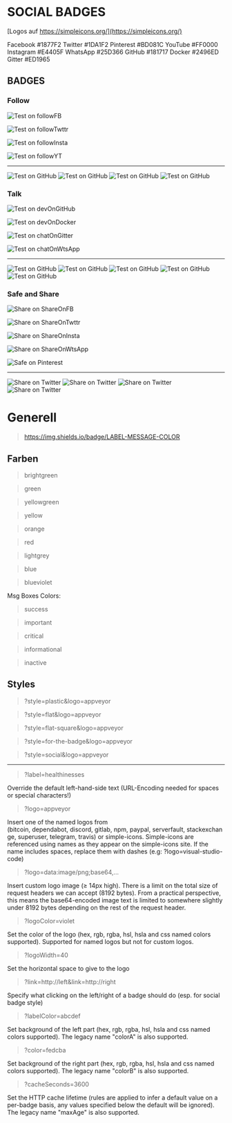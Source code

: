 # SOCIAL BADGES

[Logos auf https://simpleicons.org/](https://simpleicons.org/)

Facebook  #1877F2
Twitter   #1DA1F2
Pinterest #BD081C
YouTube   #FF0000
Instagram #E4405F
WhatsApp  #25D366
GitHub    #181717
Docker    #2496ED
Gitter    #ED1965


## BADGES

### Follow

![Test on followFB](https://shields.io/badge/Hello-World-red?&style=plastic&logo=Facebook&logoColor=1877F2&colorA=eeeeee&colorB=1877F2)

![Test on followTwttr](https://shields.io/badge/Hello-World-red?&style=plastic&logo=Twitter&logoColor=1DA1F2&colorA=eeeeee&colorB=1DA1F2)

![Test on followInsta](https://shields.io/badge/Hello-World-red?&style=plastic&logo=Instagram&logoColor=E4405F&colorA=eeeeee&colorB=E4405F)

![Test on followYT](https://shields.io/badge/Hello-World-red?&style=plastic&logo=YouTube&logoColor=FF0000&colorA=eeeeee&colorB=FF0000)

---

![Test on GitHub](https://shields.io/badge/Hello-World-red?&style=plastic&logo=GitHub&logoColor=123456&colorA=blueviolet&colorB=success)
![Test on GitHub](https://shields.io/badge/Hello-World-red?&style=plastic&logo=GitHub&logoColor=123456&colorA=blueviolet&colorB=success)
![Test on GitHub](https://shields.io/badge/Hello-World-red?&style=plastic&logo=GitHub&logoColor=123456&colorA=blueviolet&colorB=success)
![Test on GitHub](https://shields.io/badge/Hello-World-red?&style=plastic&logo=GitHub&logoColor=123456&colorA=blueviolet&colorB=success)


### Talk

![Test on devOnGitHub](https://shields.io/badge/Hello-World-red?&style=plastic&logo=GitHub&logoColor=181717&colorA=eeeeee&colorB=181717)

![Test on devOnDocker](https://shields.io/badge/Hello-World-red?&style=plastic&logo=Docker&logoColor=2496ED&colorA=eeeeee&colorB=2496ED)

![Test on chatOnGitter](https://shields.io/badge/Hello-World-red?&style=plastic&logo=Gitter&logoColor=ED1965&colorA=eeeeee&colorB=ED1965)

![Test on chatOnWtsApp](https://shields.io/badge/Hello-World-red?&style=plastic&logo=WhatsApp&logoColor=25D366&colorA=eeeeee&colorB=25D366)

---

![Test on GitHub](https://shields.io/badge/Hello-World-red?&style=plastic&logo=GitHub&logoColor=123456&colorA=blueviolet&colorB=success)
![Test on GitHub](https://shields.io/badge/Hello-World-red?&style=plastic&logo=GitHub&logoColor=123456&colorA=blueviolet&colorB=success)
![Test on GitHub](https://shields.io/badge/Hello-World-red?&style=plastic&logo=GitHub&logoColor=123456&colorA=blueviolet&colorB=success)
![Test on GitHub](https://shields.io/badge/Hello-World-red?&style=plastic&logo=GitHub&logoColor=123456&colorA=blueviolet&colorB=success)
![Test on GitHub](https://shields.io/badge/Hello-World-red?&style=plastic&logo=GitHub&logoColor=123456&colorA=blueviolet&colorB=success)


### Safe and Share

![Share on ShareOnFB](https://shields.io/badge/Hello-World-red?&style=plastic&logo=Facebook&logoColor=1877F2&colorA=eeeeee&colorB=1877F2)

![Share on ShareOnTwttr](https://shields.io/badge/Hello-World-red?&style=plastic&logo=Twitter&logoColor=1DA1F2&colorA=eeeeee&colorB=1DA1F2)

![Share on ShareOnInsta](https://shields.io/badge/Hello-World-red?&style=plastic&logo=Instagram&logoColor=E4405F&colorA=eeeeee&colorB=E4405F)

![Share on ShareOnWtsApp](https://shields.io/badge/Hello-World-red?&style=plastic&logo=Whatsapp&logoColor=25D366&colorA=eeeeee&colorB=25D366)

![Safe on Pinterest](https://shields.io/badge/Hello-World-red?&style=plastic&logo=Pinterest&logoColor=BD081C&colorA=eeeeee&colorB=BD081C)

---

![Share on Twitter](https://shields.io/badge/Hello-World-red?&style=plastic&logo=GitHub&logoColor=123456&colorA=blueviolet&colorB=success)
![Share on Twitter](https://shields.io/badge/Hello-World-red?&style=plastic&logo=GitHub&logoColor=123456&colorA=blueviolet&colorB=success)
![Share on Twitter](https://shields.io/badge/Hello-World-red?&style=plastic&logo=GitHub&logoColor=123456&colorA=blueviolet&colorB=success)
![Share on Twitter](https://shields.io/badge/Hello-World-red?&style=plastic&logo=GitHub&logoColor=123456&colorA=blueviolet&colorB=success)


















# Generell

> https://img.shields.io/badge/LABEL-MESSAGE-COLOR

## Farben

> brightgreen

> green

> yellowgreen

> yellow

> orange

> red

> lightgrey

> blue

> blueviolet

Msg Boxes Colors:

> success

> important

> critical

> informational

> inactive


## Styles

> ?style=plastic&logo=appveyor

> ?style=flat&logo=appveyor

> ?style=flat-square&logo=appveyor

> ?style=for-the-badge&logo=appveyor

> ?style=social&logo=appveyor


---


> ?label=healthinesses

Override the default left-hand-side text (URL-Encoding needed for spaces or special characters!)


> ?logo=appveyor

Insert one of the named logos from (bitcoin, dependabot, discord, gitlab, npm, paypal, serverfault, stackexchange, superuser, telegram, travis) or simple-icons. Simple-icons are referenced using names as they appear on the simple-icons site. If the name includes spaces, replace them with dashes (e.g: ?logo=visual-studio-code)


> ?logo=data:image/png;base64,…

Insert custom logo image (≥ 14px high). There is a limit on the total size of request headers we can accept (8192 bytes). From a practical perspective, this means the base64-encoded image text is limited to somewhere slightly under 8192 bytes depending on the rest of the request header.


> ?logoColor=violet

Set the color of the logo (hex, rgb, rgba, hsl, hsla and css named colors supported). Supported for named logos but not for custom logos.


> ?logoWidth=40

Set the horizontal space to give to the logo


> ?link=http://left&link=http://right

Specify what clicking on the left/right of a badge should do (esp. for social badge style)


> ?labelColor=abcdef

Set background of the left part (hex, rgb, rgba, hsl, hsla and css named colors supported). The legacy name "colorA" is also supported.


> ?color=fedcba

Set background of the right part (hex, rgb, rgba, hsl, hsla and css named colors supported). The legacy name "colorB" is also supported.


> ?cacheSeconds=3600

Set the HTTP cache lifetime (rules are applied to infer a default value on a per-badge basis, any values specified below the default will be ignored). The legacy name "maxAge" is also supported.


